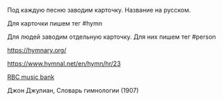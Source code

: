 Под каждую песню заводим карточку. Название на русском.

Для карточки пишем тег #hymn

Для людей заводим отдельную карточку. Для них пишем тег #person

https://hymnary.org/

https://www.hymnal.net/en/hymn/hr/23

[RBC music bank](https://drive.google.com/drive/folders/1peZeO-YxxWa0oOcP868L303Hn8Uy6UaX)


Джон Джулиан, Словарь гимнологии (1907)